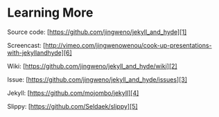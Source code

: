 # Learning More

Source code: [https://github.com/jingweno/jekyll_and_hyde][1]

Screencast: [http://vimeo.com/jingwenowenou/cook-up-presentations-with-jekyllandhyde][6]

Wiki: [https://github.com/jingweno/jekyll_and_hyde/wiki][2]

Issue: [https://github.com/jingweno/jekyll_and_hyde/issues][3]

Jekyll: [https://github.com/mojombo/jekyll][4]

Slippy: [https://github.com/Seldaek/slippy][5]

[1]: https://github.com/jingweno/jekyll_and_hyde
[2]: https://github.com/jingweno/jekyll_and_hyde/wiki
[3]: https://github.com/jingweno/jekyll_and_hyde/issues
[4]: https://github.com/mojombo/jekyll
[5]: https://github.com/Seldaek/slippy
[6]: http://vimeo.com/jingwenowenou/cook-up-presentations-with-jekyllandhyde